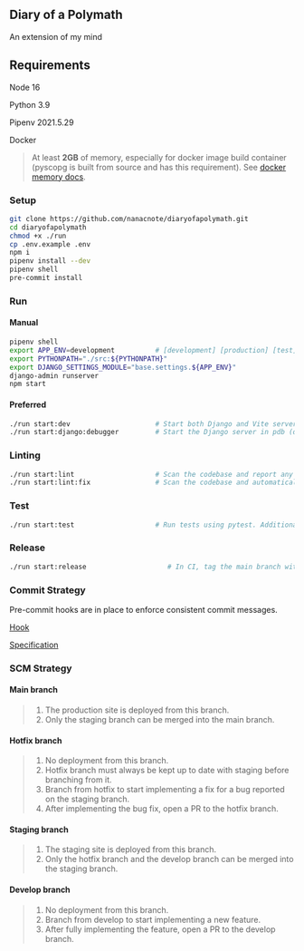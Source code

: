 ## Diary of a Polymath

An extension of my mind

## Requirements

Node 16

Python 3.9

Pipenv 2021.5.29

Docker

> At least **2GB** of memory, especially for docker image build container (pyscopg is built from source and has this requirement). See [docker memory docs](https://docs.docker.com/config/containers/resource_constraints).

### Setup

```bash
git clone https://github.com/nanacnote/diaryofapolymath.git
cd diaryofapolymath
chmod +x ./run
cp .env.example .env
npm i
pipenv install --dev
pipenv shell
pre-commit install
```

### Run

#### Manual

```bash
pipenv shell
export APP_ENV=development          # [development] [production] [test]
export PYTHONPATH="./src:${PYTHONPATH}"
export DJANGO_SETTINGS_MODULE="base.settings.${APP_ENV}"
django-admin runserver
npm start
```

#### Preferred

```bash
./run start:dev                     # Start both Django and Vite servers.
./run start:django:debugger         # Start the Django server in pdb (debugger) mode.
```

### Linting

```bash
./run start:lint                    # Scan the codebase and report any linting issues.
./run start:lint:fix                # Scan the codebase and automatically fix any linting issues.
```

### Test

```bash
./run start:test                    # Run tests using pytest. Additional arguments can be passed.
```

### Release

```bash
./run start:release                    # In CI, tag the main branch with a release version number and include a change log.
```

### Commit Strategy

Pre-commit hooks are in place to enforce consistent commit messages.

[Hook](https://github.com/commitizen-tools/commitizen)

[Specification](https://www.conventionalcommits.org/en/v1.0.0/)

### SCM Strategy

#### Main branch

> 1. The production site is deployed from this branch.
> 1. Only the staging branch can be merged into the main branch.

#### Hotfix branch

> 1. No deployment from this branch.
> 1. Hotfix branch must always be kept up to date with staging before branching from it.
> 1. Branch from hotfix to start implementing a fix for a bug reported on the staging branch.
> 1. After implementing the bug fix, open a PR to the hotfix branch.

#### Staging branch

> 1. The staging site is deployed from this branch.
> 1. Only the hotfix branch and the develop branch can be merged into the staging branch.

#### Develop branch

> 1. No deployment from this branch.
> 1. Branch from develop to start implementing a new feature.
> 1. After fully implementing the feature, open a PR to the develop branch.

